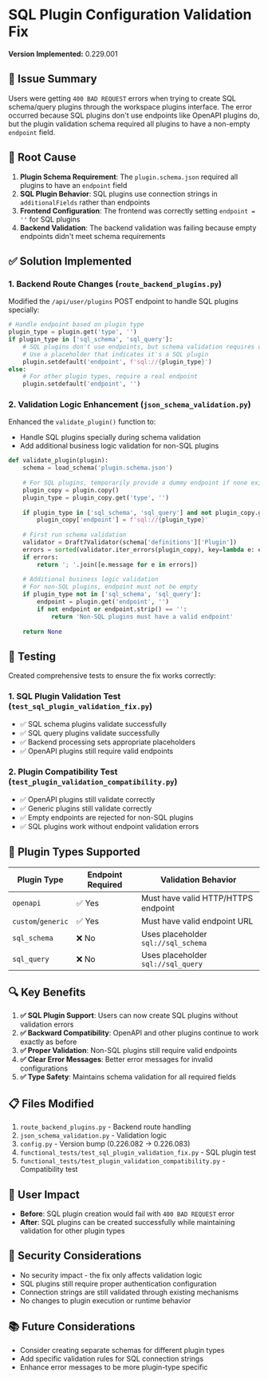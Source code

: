 # SQL Plugin Configuration Validation Fix

**Version Implemented:** 0.229.001

## 📝 **Issue Summary**

Users were getting `400 BAD REQUEST` errors when trying to create SQL schema/query plugins through the workspace plugins interface. The error occurred because SQL plugins don't use endpoints like OpenAPI plugins do, but the plugin validation schema required all plugins to have a non-empty `endpoint` field.

## 🔧 **Root Cause**

1. **Plugin Schema Requirement**: The `plugin.schema.json` required all plugins to have an `endpoint` field
2. **SQL Plugin Behavior**: SQL plugins use connection strings in `additionalFields` rather than endpoints
3. **Frontend Configuration**: The frontend was correctly setting `endpoint = ''` for SQL plugins
4. **Backend Validation**: The backend validation was failing because empty endpoints didn't meet schema requirements

## ✅ **Solution Implemented**

### 1. **Backend Route Changes** (`route_backend_plugins.py`)

Modified the `/api/user/plugins` POST endpoint to handle SQL plugins specially:

```python
# Handle endpoint based on plugin type
plugin_type = plugin.get('type', '')
if plugin_type in ['sql_schema', 'sql_query']:
    # SQL plugins don't use endpoints, but schema validation requires one
    # Use a placeholder that indicates it's a SQL plugin
    plugin.setdefault('endpoint', f'sql://{plugin_type}')
else:
    # For other plugin types, require a real endpoint
    plugin.setdefault('endpoint', '')
```

### 2. **Validation Logic Enhancement** (`json_schema_validation.py`)

Enhanced the `validate_plugin()` function to:
- Handle SQL plugins specially during schema validation
- Add additional business logic validation for non-SQL plugins

```python
def validate_plugin(plugin):
    schema = load_schema('plugin.schema.json')
    
    # For SQL plugins, temporarily provide a dummy endpoint if none exists
    plugin_copy = plugin.copy()
    plugin_type = plugin_copy.get('type', '')
    
    if plugin_type in ['sql_schema', 'sql_query'] and not plugin_copy.get('endpoint'):
        plugin_copy['endpoint'] = f'sql://{plugin_type}'
    
    # First run schema validation
    validator = Draft7Validator(schema['definitions']['Plugin'])
    errors = sorted(validator.iter_errors(plugin_copy), key=lambda e: e.path)
    if errors:
        return '; '.join([e.message for e in errors])
    
    # Additional business logic validation
    # For non-SQL plugins, endpoint must not be empty
    if plugin_type not in ['sql_schema', 'sql_query']:
        endpoint = plugin.get('endpoint', '')
        if not endpoint or endpoint.strip() == '':
            return 'Non-SQL plugins must have a valid endpoint'
    
    return None
```

## 🧪 **Testing**

Created comprehensive tests to ensure the fix works correctly:

### 1. **SQL Plugin Validation Test** (`test_sql_plugin_validation_fix.py`)
- ✅ SQL schema plugins validate successfully
- ✅ SQL query plugins validate successfully  
- ✅ Backend processing sets appropriate placeholders
- ✅ OpenAPI plugins still require valid endpoints

### 2. **Plugin Compatibility Test** (`test_plugin_validation_compatibility.py`)
- ✅ OpenAPI plugins still validate correctly
- ✅ Generic plugins still validate correctly
- ✅ Empty endpoints are rejected for non-SQL plugins
- ✅ SQL plugins work without endpoint validation errors

## 🎯 **Plugin Types Supported**

| Plugin Type | Endpoint Required | Validation Behavior |
|-------------|------------------|-------------------|
| `openapi` | ✅ Yes | Must have valid HTTP/HTTPS endpoint |
| `custom`/`generic` | ✅ Yes | Must have valid endpoint URL |
| `sql_schema` | ❌ No | Uses placeholder `sql://sql_schema` |
| `sql_query` | ❌ No | Uses placeholder `sql://sql_query` |

## 🔍 **Key Benefits**

1. **✅ SQL Plugin Support**: Users can now create SQL plugins without validation errors
2. **✅ Backward Compatibility**: OpenAPI and other plugins continue to work exactly as before
3. **✅ Proper Validation**: Non-SQL plugins still require valid endpoints
4. **✅ Clear Error Messages**: Better error messages for invalid configurations
5. **✅ Type Safety**: Maintains schema validation for all required fields

## 📋 **Files Modified**

1. `route_backend_plugins.py` - Backend route handling
2. `json_schema_validation.py` - Validation logic
3. `config.py` - Version bump (0.226.082 → 0.226.083)
4. `functional_tests/test_sql_plugin_validation_fix.py` - SQL plugin test
5. `functional_tests/test_plugin_validation_compatibility.py` - Compatibility test

## 🚀 **User Impact**

- **Before**: SQL plugin creation would fail with `400 BAD REQUEST` error
- **After**: SQL plugins can be created successfully while maintaining validation for other plugin types

## 🔐 **Security Considerations**

- No security impact - the fix only affects validation logic
- SQL plugins still require proper authentication configuration
- Connection strings are still validated through existing mechanisms
- No changes to plugin execution or runtime behavior

## 📚 **Future Considerations**

- Consider creating separate schemas for different plugin types
- Add specific validation rules for SQL connection strings
- Enhance error messages to be more plugin-type specific
